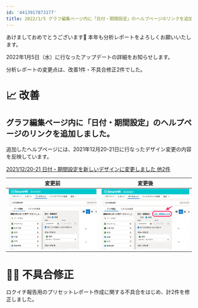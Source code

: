 ```yaml
---
id: '4413917873177'
title: 2022/1/5 グラフ編集ページ内に「日付・期間設定」のヘルプページのリンクを追加しました 他2件
---
```

あけましておめでとうございます🎍 本年も分析レポートをよろしくお願いいたします。

2022年1月5日（水）に行なったアップデートの詳細をお知らせします。

分析レポートの変更点は、改善1件・不具合修正2件でした。

# 📈 改善

## グラフ編集ページ内に「日付・期間設定」のヘルプページのリンクを追加しました。

追加したヘルプページには、2021年12月20-21日に行なったデザイン変更の内容を反映しています。

[2021/12/20-21 日付・期間設定を新しいデザインに変更しました 他2件](https://knowledge.smarthr.jp/hc/ja/articles/4412659576857-2021-12-20-21-%E6%97%A5%E4%BB%98-%E6%9C%9F%E9%96%93%E8%A8%AD%E5%AE%9A%E3%82%92%E6%96%B0%E3%81%97%E3%81%84%E3%83%87%E3%82%B6%E3%82%A4%E3%83%B3%E3%81%AB%E5%A4%89%E6%9B%B4%E3%81%97%E3%81%BE%E3%81%97%E3%81%9F-%E4%BB%962%E4%BB%B6#toc--1)

| **変更前** | **変更後** |
| --- | --- |
| ![](./2022-01-05-01.png) | ![](./2022-01-05-02.png) |

# 👨‍⚕️ 不具合修正

ロクイチ報告用のプリセットレポート作成に関する不具合をはじめ、計2件を修正しました。
